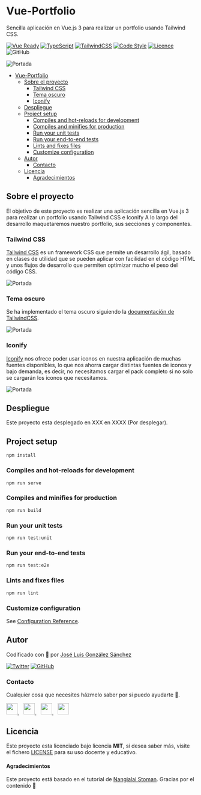 # Vue-Portfolio
Sencilla aplicación en Vue.js 3 para realizar un portfolio usando Tailwind CSS.

[![Vue Ready](https://img.shields.io/badge/Vue.js%20v3-%20Ready-%2342b983)](https://es.vuejs.org/)
[![TypeScript](https://img.shields.io/badge/TypeScript-Ready-3178c6)](https://www.typescriptlang.org/)
[![TailwindCSS](https://img.shields.io/badge/Tailwind%20CSS-Ready-06b6d4)](https://tailwindcss.com/)
[![Code Style](https://img.shields.io/badge/JS%20Style-AirBnB-ff69b4)](https://airbnb.io/javascript)
[![Licence](https://img.shields.io/github/license/joseluisgs/photo-gallery-ionic)](./LICENSE)
![GitHub](https://img.shields.io/github/last-commit/joseluisgs/vue-portfolio)


![Portada](https://cms.croit.io/uploads/content/developer.svg)
- [Vue-Portfolio](#vue-portfolio)
  - [Sobre el proyecto](#sobre-el-proyecto)
    - [Tailwind CSS](#tailwind-css)
    - [Tema oscuro](#tema-oscuro)
    - [Iconify](#iconify)
  - [Despliegue](#despliegue)
  - [Project setup](#project-setup)
    - [Compiles and hot-reloads for development](#compiles-and-hot-reloads-for-development)
    - [Compiles and minifies for production](#compiles-and-minifies-for-production)
    - [Run your unit tests](#run-your-unit-tests)
    - [Run your end-to-end tests](#run-your-end-to-end-tests)
    - [Lints and fixes files](#lints-and-fixes-files)
    - [Customize configuration](#customize-configuration)
  - [Autor](#autor)
    - [Contacto](#contacto)
  - [Licencia](#licencia)
      - [Agradecimientos](#agradecimientos)

## Sobre el proyecto
El objetivo de este proyecto es realizar una aplicación sencilla en Vue.js 3 para realizar un portfolio usando Tailwind CSS e Iconify
A lo largo del desarrollo maquetaremos nuestro portfolio, sus secciones y componentes. 

### Tailwind CSS
[Tailwind CSS](https://tailwindcss.com/) es un framework CSS que permite un desarrollo ágil, basado en clases de utilidad que se pueden aplicar con facilidad en el código HTML y unos flujos de desarrollo que permiten optimizar mucho el peso del código CSS.

![Portada](https://getlogovector.com/wp-content/uploads/2021/01/tailwind-css-logo-vector.png)

### Tema oscuro
Se ha implementado el tema oscuro siguiendo la [documentación de TailwindCSS](https://tailwindcss.com/docs/dark-mode).

![Portada](https://i.ytimg.com/vi/o4Prej0wIZA/maxresdefault.jpg)

### Iconify
[Iconify](https://iconify.design/) nos ofrece poder usar iconos en nuestra aplicación de muchas fuentes disponibles, lo que nos ahorra cargar distintas fuentes de iconos y bajo demanda, es decir, no necesitamos cargar el pack completo si no solo se cargarán los iconos que necesitamos.

![Portada](https://cdn.freebiesbug.com/wp-content/uploads/2016/12/iconify-free-icons-2.png)

## Despliegue
Este proyecto esta desplegado en XXX en XXXX (Por desplegar).

## Project setup
```
npm install
```

### Compiles and hot-reloads for development
```
npm run serve
```

### Compiles and minifies for production
```
npm run build
```

### Run your unit tests
```
npm run test:unit
```

### Run your end-to-end tests
```
npm run test:e2e
```

### Lints and fixes files
```
npm run lint
```

### Customize configuration
See [Configuration Reference](https://cli.vuejs.org/config/).

## Autor

Codificado con :sparkling_heart: por [José Luis González Sánchez](https://twitter.com/joseluisgonsan)

[![Twitter](https://img.shields.io/twitter/follow/joseluisgonsan?style=social)](https://twitter.com/joseluisgonsan)
[![GitHub](https://img.shields.io/github/followers/joseluisgs?style=social)](https://github.com/joseluisgs)

### Contacto
<p>
  Cualquier cosa que necesites házmelo saber por si puedo ayudarte 💬.
</p>
<p>
    <a href="https://twitter.com/joseluisgonsan" target="_blank">
        <img src="https://i.imgur.com/U4Uiaef.png" 
    height="30">
    </a> &nbsp;&nbsp;
    <a href="https://github.com/joseluisgs" target="_blank">
        <img src="https://cdn.iconscout.com/icon/free/png-256/github-153-675523.png" 
    height="30">
    </a> &nbsp;&nbsp;
    <a href="https://www.linkedin.com/in/joseluisgonsan" target="_blank">
        <img src="https://upload.wikimedia.org/wikipedia/commons/thumb/c/ca/LinkedIn_logo_initials.png/768px-LinkedIn_logo_initials.png" 
    height="30">
    </a>  &nbsp;&nbsp;
    <a href="https://joseluisgs.github.io/" target="_blank">
        <img src="https://joseluisgs.github.io/favicon.png" 
    height="30">
    </a>
</p>

## Licencia

Este proyecto esta licenciado bajo licencia **MIT**, si desea saber más, visite el fichero
[LICENSE](./LICENSE) para su uso docente y educativo.

#### Agradecimientos
Este proyecto está basado en el tutorial de [Nangialai Stoman](https://vuejsexamples.com/a-simple-vue-js-tailwindcss-portfolio-theme-with-dark-mode/). Gracias por el contenido 🙂
